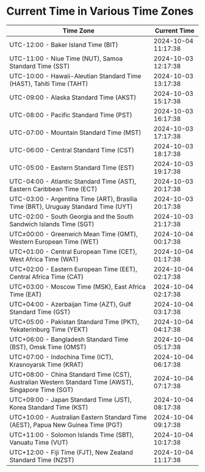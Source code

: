 # Current Time in Various Time Zones

| Time Zone | Current Time |
|-----------|--------------|
| UTC-12:00 - Baker Island Time (BIT) | 2024-10-04 11:17:38 |
| UTC-11:00 - Niue Time (NUT), Samoa Standard Time (SST) | 2024-10-03 12:17:38 |
| UTC-10:00 - Hawaii-Aleutian Standard Time (HAST), Tahiti Time (TAHT) | 2024-10-03 13:17:38 |
| UTC-09:00 - Alaska Standard Time (AKST) | 2024-10-03 15:17:38 |
| UTC-08:00 - Pacific Standard Time (PST) | 2024-10-03 16:17:38 |
| UTC-07:00 - Mountain Standard Time (MST) | 2024-10-03 17:17:38 |
| UTC-06:00 - Central Standard Time (CST) | 2024-10-03 18:17:38 |
| UTC-05:00 - Eastern Standard Time (EST) | 2024-10-03 19:17:38 |
| UTC-04:00 - Atlantic Standard Time (AST), Eastern Caribbean Time (ECT) | 2024-10-03 20:17:38 |
| UTC-03:00 - Argentina Time (ART), Brasília Time (BRT), Uruguay Standard Time (UYT) | 2024-10-03 20:17:38 |
| UTC-02:00 - South Georgia and the South Sandwich Islands Time (SGT) | 2024-10-03 21:17:38 |
| UTC±00:00 - Greenwich Mean Time (GMT), Western European Time (WET) | 2024-10-04 00:17:38 |
| UTC+01:00 - Central European Time (CET), West Africa Time (WAT) | 2024-10-04 01:17:38 |
| UTC+02:00 - Eastern European Time (EET), Central Africa Time (CAT) | 2024-10-04 02:17:38 |
| UTC+03:00 - Moscow Time (MSK), East Africa Time (EAT) | 2024-10-04 02:17:38 |
| UTC+04:00 - Azerbaijan Time (AZT), Gulf Standard Time (GST) | 2024-10-04 03:17:38 |
| UTC+05:00 - Pakistan Standard Time (PKT), Yekaterinburg Time (YEKT) | 2024-10-04 04:17:38 |
| UTC+06:00 - Bangladesh Standard Time (BST), Omsk Time (OMST) | 2024-10-04 05:17:38 |
| UTC+07:00 - Indochina Time (ICT), Krasnoyarsk Time (KRAT) | 2024-10-04 06:17:38 |
| UTC+08:00 - China Standard Time (CST), Australian Western Standard Time (AWST), Singapore Time (SGT) | 2024-10-04 07:17:38 |
| UTC+09:00 - Japan Standard Time (JST), Korea Standard Time (KST) | 2024-10-04 08:17:38 |
| UTC+10:00 - Australian Eastern Standard Time (AEST), Papua New Guinea Time (PGT) | 2024-10-04 09:17:38 |
| UTC+11:00 - Solomon Islands Time (SBT), Vanuatu Time (VUT) | 2024-10-04 10:17:38 |
| UTC+12:00 - Fiji Time (FJT), New Zealand Standard Time (NZST) | 2024-10-04 11:17:38 |
